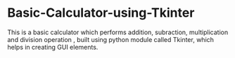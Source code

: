 # Basic-Calculator-using-Tkinter
This is a basic calculator which performs addition, subraction, multiplication and division operation , built using python module called Tkinter, which helps in creating GUI elements. 
